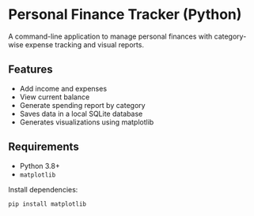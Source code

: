 # Personal Finance Tracker (Python)

A command-line application to manage personal finances with category-wise expense tracking and visual reports.

## Features
- Add income and expenses
- View current balance
- Generate spending report by category
- Saves data in a local SQLite database
- Generates visualizations using matplotlib

## Requirements
- Python 3.8+
- `matplotlib`

Install dependencies:
```bash
pip install matplotlib
